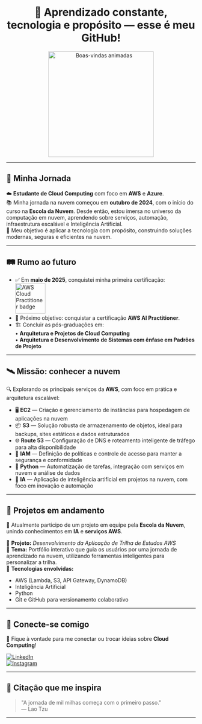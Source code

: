 <div align="center">

# 🧠 Aprendizado constante, tecnologia e propósito — esse é meu GitHub!

<img src="https://blog.saninternet.com/wp-content/uploads/2021/09/cloud-computing.png" height="280" alt="Boas-vindas animadas">

</div>

---

## 🌟 Minha Jornada

☁️ **Estudante de Cloud Computing** com foco em **AWS** e **Azure**.  
📚 Minha jornada na nuvem começou em **outubro de 2024**, com o início do curso na **Escola da Nuvem**. Desde então, estou imersa no universo da computação em nuvem, aprendendo sobre serviços, automação, infraestrutura escalável e Inteligência Artificial.  
🚀 Meu objetivo é aplicar a tecnologia com propósito, construindo soluções modernas, seguras e eficientes na nuvem.

---

## 🛤️ Rumo ao futuro

- ✅ Em **maio de 2025**, conquistei minha primeira certificação:  
  <img src="https://d1.awsstatic.com/training-and-certification/Certification%20Badges/AWS-Certified-Cloud-Practitioner_badge.2d847419e97bfb8d0893487f89bb4c4ecb4f7b7a.png" height="80" alt="AWS Cloud Practitioner badge">  
- 🎯 Próximo objetivo: conquistar a certificação **AWS AI Practitioner**.  
- 🏗️ Concluir as pós-graduações em:  
  • **Arquitetura e Projetos de Cloud Computing**  
  • **Arquitetura e Desenvolvimento de Sistemas com ênfase em Padrões de Projeto**

---

## 🛰️ Missão: conhecer a nuvem

🔍 Explorando os principais serviços da **AWS**, com foco em prática e arquitetura escalável:

- 🖥️ **EC2** — Criação e gerenciamento de instâncias para hospedagem de aplicações na nuvem  
- 📦 **S3** — Solução robusta de armazenamento de objetos, ideal para backups, sites estáticos e dados estruturados  
- 🌐 **Route 53** — Configuração de DNS e roteamento inteligente de tráfego para alta disponibilidade  
- 🔐 **IAM** — Definição de políticas e controle de acesso para manter a segurança e conformidade  
- 🧠 **Python** — Automatização de tarefas, integração com serviços em nuvem e análise de dados  
- 🤖 **IA** — Aplicação de inteligência artificial em projetos na nuvem, com foco em inovação e automação

---

## 🧩 Projetos em andamento

🚧 Atualmente participo de um projeto em equipe pela **Escola da Nuvem**, unindo conhecimentos em **IA** e **serviços AWS**.

🎯 **Projeto:** *Desenvolvimento da Aplicação de Trilha de Estudos AWS*  
📌 **Tema:** Portfólio interativo que guia os usuários por uma jornada de aprendizado na nuvem, utilizando ferramentas inteligentes para personalizar a trilha.  
🤝 **Tecnologias envolvidas:**  
- AWS (Lambda, S3, API Gateway, DynamoDB)  
- Inteligência Artificial  
- Python  
- Git e GitHub para versionamento colaborativo

---

## 🤝 Conecte-se comigo

💬 Fique à vontade para me conectar ou trocar ideias sobre **Cloud Computing**!

[![LinkedIn](https://img.shields.io/badge/LinkedIn-0A66C2?style=flat&logo=linkedin&logoColor=white)](https://www.linkedin.com/in/iolanda-barreto)  
[![Instagram](https://img.shields.io/badge/Instagram-E4405F?style=flat&logo=instagram&logoColor=white)](https://www.instagram.com/iolandabarreto.cloud/)

---

## 📖 Citação que me inspira

> "A jornada de mil milhas começa com o primeiro passo."  
> — Lao Tzu

---

</div>
